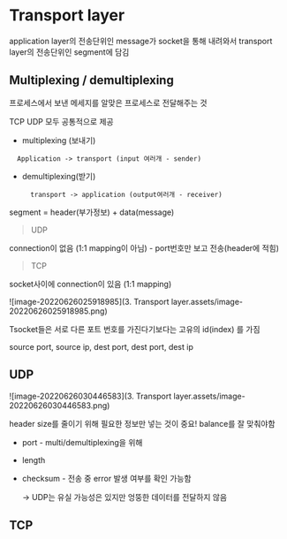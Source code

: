 # Transport layer

application layer의 전송단위인 message가 socket을 통해 내려와서 transport layer의 전송단위인 segment에 담김



## Multiplexing / demultiplexing

프로세스에서 보낸 메세지를 알맞은 프로세스로 전달해주는 것

TCP UDP 모두 공통적으로 제공

- multiplexing (보내기)

```
  Application -> transport (input 여러개 - sender)
```

- demultiplexing(받기)

 		transport -> application (output여러개 - receiver)



segment = header(부가정보) + data(message)

> UDP

connection이 없음 (1:1 mapping이 아님) - port번호만 보고 전송(header에 적힘)

>  TCP

 socket사이에 connection이 있음 (1:1 mapping)

![image-20220626025918985](3. Transport layer.assets/image-20220626025918985.png)

Tsocket들은 서로 다른 포트 번호를 가진다기보다는 고유의 id(index) 를 가짐

source port, source ip, dest port, dest port, dest ip



## UDP

 ![image-20220626030446583](3. Transport layer.assets/image-20220626030446583.png)

header size를 줄이기 위해 필요한 정보만 넣는 것이 중요! balance를 잘 맞춰야함

- port - multi/demultiplexing을 위해

- length

- checksum - 전송 중 error 발생 여부를 확인 가능함

  -> UDP는 유실 가능성은 있지만 엉뚱한 데이터를 전달하지 않음



## TCP

